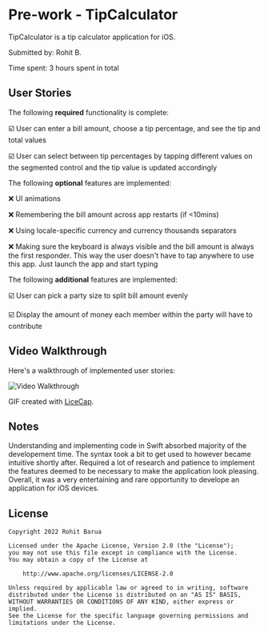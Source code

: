 # Pre-work - TipCalculator

TipCalculator is a tip calculator application for iOS.

Submitted by: Rohit B.

Time spent: 3 hours spent in total

## User Stories

The following **required** functionality is complete:

☑️ User can enter a bill amount, choose a tip percentage, and see the tip and total values

☑️ User can select between tip percentages by tapping different values on the segmented control and the tip value is updated accordingly

The following **optional** features are implemented:

:x: UI animations

:x: Remembering the bill amount across app restarts (if <10mins)

:x: Using locale-specific currency and currency thousands separators

:x: Making sure the keyboard is always visible and the bill amount is always the first responder. This way the user doesn't have to tap anywhere to use this app. Just launch the app and start typing

The following **additional** features are implemented:

☑️ User can pick a party size to split bill amount evenly

☑️ Display the amount of money each member within the party will have to contribute

## Video Walkthrough

Here's a walkthrough of implemented user stories:

<img src='http://i.imgur.com/link/to/your/gif/file.gif' title='Video Walkthrough' width='' alt='Video Walkthrough' />

GIF created with [LiceCap](http://www.cockos.com/licecap/).

## Notes

Understanding and implementing code in Swift absorbed majority of the developement time.
The syntax took a bit to get used to however became intuitive shortly after. Required
a lot of research and patience to implement the features deemed to be necessary to make
the application look pleasing. Overall, it was a very entertaining and rare opportunity
to develope an application for iOS devices.

## License

    Copyright 2022 Rohit Barua

    Licensed under the Apache License, Version 2.0 (the "License");
    you may not use this file except in compliance with the License.
    You may obtain a copy of the License at

        http://www.apache.org/licenses/LICENSE-2.0

    Unless required by applicable law or agreed to in writing, software
    distributed under the License is distributed on an "AS IS" BASIS,
    WITHOUT WARRANTIES OR CONDITIONS OF ANY KIND, either express or implied.
    See the License for the specific language governing permissions and
    limitations under the License.
